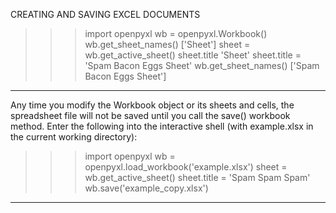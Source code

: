 CREATING AND SAVING EXCEL DOCUMENTS
>>> import openpyxl
>>> wb = openpyxl.Workbook()
>>> wb.get_sheet_names()
['Sheet']
>>> sheet = wb.get_active_sheet()
>>> sheet.title
'Sheet'
>>> sheet.title = 'Spam Bacon Eggs Sheet'
>>> wb.get_sheet_names()
['Spam Bacon Eggs Sheet']

------------------------------------------------------------------------------------

Any time you modify the Workbook object or its sheets and cells, the spreadsheet file will not be saved until you call the save() workbook method. Enter the following into the interactive shell (with example.xlsx in the current working directory):

>>> import openpyxl
>>> wb = openpyxl.load_workbook('example.xlsx')
>>> sheet = wb.get_active_sheet()
>>> sheet.title = 'Spam Spam Spam'
>>> wb.save('example_copy.xlsx')
------------------------------------------------------------------------------------

